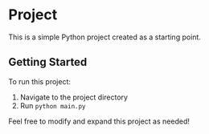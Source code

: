 # Project

This is a simple Python project created as a starting point.

## Getting Started

To run this project:

1. Navigate to the project directory
2. Run `python main.py`

Feel free to modify and expand this project as needed!
